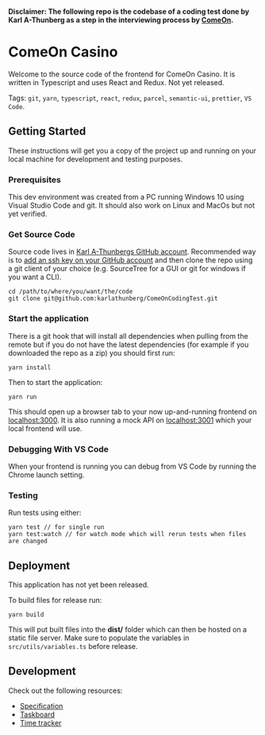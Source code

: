 **Disclaimer: The following repo is the codebase of a coding test done by Karl A-Thunberg
as a step in the interviewing process by [ComeOn](https://www.comeon.com).**

# ComeOn Casino

Welcome to the source code of the frontend for ComeOn Casino. It is written in Typescript and uses React and Redux. Not yet released.

Tags: `git`, `yarn`, `typescript`, `react`, `redux`, `parcel`, `semantic-ui`, `prettier`, `VS Code`.

## Getting Started

These instructions will get you a copy of the project up and running on your local machine for development and testing purposes.

### Prerequisites

This dev environment was created from a PC running Windows 10 using Visual Studio Code and git. It should also work on Linux and MacOs but not yet verified.

### Get Source Code

Source code lives in [Karl A-Thunbergs GitHub account](https://github.com/karlathunberg/ComeOnCodingTest). Recommended way is to [add an ssh key on your GitHub account](https://docs.github.com/en/enterprise/2.15/user/articles/adding-a-new-ssh-key-to-your-github-account) and then clone the repo using a git client of your choice (e.g. SourceTree for a GUI or git for windows if you want a CLI).

```
cd /path/to/where/you/want/the/code
git clone git@github.com:karlathunberg/ComeOnCodingTest.git
```

### Start the application

There is a git hook that will install all dependencies when pulling from the remote but if you do not have the latest dependencies (for example if you downloaded the repo as a zip) you should first run:

```
yarn install
```

Then to start the application:

```
yarn run
```

This should open up a browser tab to your now up-and-running frontend on [localhost:3000](http://localhost:3000). It is also running a mock API on [localhost:3001](http://localhost:3001) which your local frontend will use.

### Debugging With VS Code

When your frontend is running you can debug from VS Code by running the Chrome launch setting.

### Testing

Run tests using either:

```
yarn test // for single run
yarn test:watch // for watch mode which will rerun tests when files are changed
```

## Deployment

This application has not yet been released.

To build files for release run:

```
yarn build
```

This will put built files into the **dist/** folder which can then be hosted on a static file server. Make sure to populate the variables in `src/utils/variables.ts` before release.

## Development

Check out the following resources:

- [Specification](https://github.com/comeon-group/comeon-javascript-test)
- [Taskboard](https://trello.com/b/oR5n61a3/comeon-coding-test)
- [Time tracker](https://clockify.me/projects/5f63a8c5d95ec85fb3352f9d/edit)
